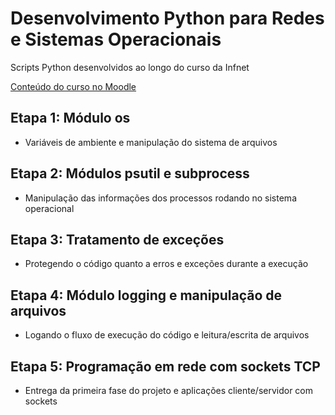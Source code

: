 # Desenvolvimento Python para Redes e Sistemas Operacionais

Scripts Python desenvolvidos ao longo do curso da Infnet

[Conteúdo do curso no Moodle](https://lms.infnet.edu.br/moodle/course/view.php?id=6036)

## Etapa 1: Módulo os
- Variáveis de ambiente e manipulação do sistema de arquivos

## Etapa 2: Módulos psutil e subprocess
- Manipulação das informações dos processos rodando no sistema operacional

## Etapa 3: Tratamento de exceções
- Protegendo o código quanto a erros e exceções durante a execução

## Etapa 4: Módulo logging e manipulação de arquivos
- Logando o fluxo de execução do código e leitura/escrita de arquivos

## Etapa 5: Programação em rede com sockets TCP
- Entrega da primeira fase do projeto e aplicações cliente/servidor com sockets


